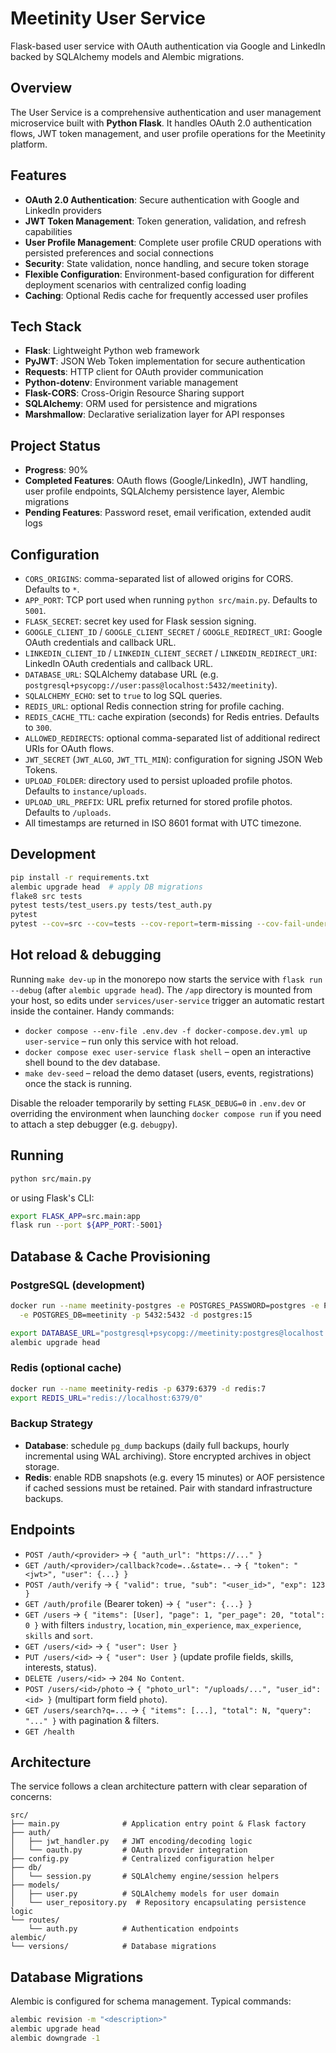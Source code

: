 # Meetinity User Service

Flask-based user service with OAuth authentication via Google and LinkedIn backed by
SQLAlchemy models and Alembic migrations.

## Overview

The User Service is a comprehensive authentication and user management microservice built with **Python Flask**. It handles OAuth 2.0 authentication flows, JWT token management, and user profile operations for the Meetinity platform.

## Features

- **OAuth 2.0 Authentication**: Secure authentication with Google and LinkedIn providers
- **JWT Token Management**: Token generation, validation, and refresh capabilities
- **User Profile Management**: Complete user profile CRUD operations with
  persisted preferences and social connections
- **Security**: State validation, nonce handling, and secure token storage
- **Flexible Configuration**: Environment-based configuration for different
  deployment scenarios with centralized config loading
- **Caching**: Optional Redis cache for frequently accessed user profiles

## Tech Stack

- **Flask**: Lightweight Python web framework
- **PyJWT**: JSON Web Token implementation for secure authentication
- **Requests**: HTTP client for OAuth provider communication
- **Python-dotenv**: Environment variable management
- **Flask-CORS**: Cross-Origin Resource Sharing support
- **SQLAlchemy**: ORM used for persistence and migrations
- **Marshmallow**: Declarative serialization layer for API responses

## Project Status

- **Progress**: 90%
- **Completed Features**: OAuth flows (Google/LinkedIn), JWT handling, user
  profile endpoints, SQLAlchemy persistence layer, Alembic migrations
- **Pending Features**: Password reset, email verification, extended audit logs

## Configuration

- `CORS_ORIGINS`: comma-separated list of allowed origins for CORS. Defaults to `*`.
- `APP_PORT`: TCP port used when running `python src/main.py`. Defaults to `5001`.
- `FLASK_SECRET`: secret key used for Flask session signing.
- `GOOGLE_CLIENT_ID` / `GOOGLE_CLIENT_SECRET` / `GOOGLE_REDIRECT_URI`: Google OAuth credentials and callback URL.
- `LINKEDIN_CLIENT_ID` / `LINKEDIN_CLIENT_SECRET` / `LINKEDIN_REDIRECT_URI`: LinkedIn OAuth credentials and callback URL.
- `DATABASE_URL`: SQLAlchemy database URL (e.g. `postgresql+psycopg://user:pass@localhost:5432/meetinity`).
- `SQLALCHEMY_ECHO`: set to `true` to log SQL queries.
- `REDIS_URL`: optional Redis connection string for profile caching.
- `REDIS_CACHE_TTL`: cache expiration (seconds) for Redis entries. Defaults to `300`.
- `ALLOWED_REDIRECTS`: optional comma-separated list of additional redirect URIs for OAuth flows.
- `JWT_SECRET` (`JWT_ALGO`, `JWT_TTL_MIN`): configuration for signing JSON Web Tokens.
- `UPLOAD_FOLDER`: directory used to persist uploaded profile photos. Defaults to `instance/uploads`.
- `UPLOAD_URL_PREFIX`: URL prefix returned for stored profile photos. Defaults to `/uploads`.
- All timestamps are returned in ISO 8601 format with UTC timezone.

## Development

```bash
pip install -r requirements.txt
alembic upgrade head  # apply DB migrations
flake8 src tests
pytest tests/test_users.py tests/test_auth.py
pytest
pytest --cov=src --cov=tests --cov-report=term-missing --cov-fail-under=90
```

## Hot reload & debugging

Running `make dev-up` in the monorepo now starts the service with `flask run --debug` (after `alembic upgrade head`). The `/app` directory is mounted from your host, so edits under `services/user-service` trigger an automatic restart inside the container. Handy commands:

- `docker compose --env-file .env.dev -f docker-compose.dev.yml up user-service` – run only this service with hot reload.
- `docker compose exec user-service flask shell` – open an interactive shell bound to the dev database.
- `make dev-seed` – reload the demo dataset (users, events, registrations) once the stack is running.

Disable the reloader temporarily by setting `FLASK_DEBUG=0` in `.env.dev` or overriding the environment when launching `docker compose run` if you need to attach a step debugger (e.g. `debugpy`).

## Running

```bash
python src/main.py
```

or using Flask's CLI:

```bash
export FLASK_APP=src.main:app
flask run --port ${APP_PORT:-5001}
```

## Database & Cache Provisioning

### PostgreSQL (development)

```bash
docker run --name meetinity-postgres -e POSTGRES_PASSWORD=postgres -e POSTGRES_USER=meetinity \
  -e POSTGRES_DB=meetinity -p 5432:5432 -d postgres:15

export DATABASE_URL="postgresql+psycopg://meetinity:postgres@localhost:5432/meetinity"
alembic upgrade head
```

### Redis (optional cache)

```bash
docker run --name meetinity-redis -p 6379:6379 -d redis:7
export REDIS_URL="redis://localhost:6379/0"
```

### Backup Strategy

- **Database**: schedule `pg_dump` backups (daily full backups, hourly
  incremental using WAL archiving). Store encrypted archives in object storage.
- **Redis**: enable RDB snapshots (e.g. every 15 minutes) or AOF persistence if
  cached sessions must be retained. Pair with standard infrastructure backups.

## Endpoints

- `POST /auth/<provider>` → `{ "auth_url": "https://..." }`
- `GET /auth/<provider>/callback?code=..&state=..` → `{ "token": "<jwt>", "user": {...} }`
- `POST /auth/verify` → `{ "valid": true, "sub": "<user_id>", "exp": 123 }`
- `GET /auth/profile` (Bearer token) → `{ "user": {...} }`
- `GET /users` → `{ "items": [User], "page": 1, "per_page": 20, "total": 0 }` with filters `industry`, `location`, `min_experience`, `max_experience`, `skills` and `sort`.
- `GET /users/<id>` → `{ "user": User }`
- `PUT /users/<id>` → `{ "user": User }` (update profile fields, skills, interests, status).
- `DELETE /users/<id>` → `204 No Content`.
- `POST /users/<id>/photo` → `{ "photo_url": "/uploads/...", "user_id": <id> }` (multipart form field `photo`).
- `GET /users/search?q=...` → `{ "items": [...], "total": N, "query": "..." }` with pagination & filters.
- `GET /health`

## Architecture

The service follows a clean architecture pattern with clear separation of concerns:

```
src/
├── main.py              # Application entry point & Flask factory
├── auth/
│   ├── jwt_handler.py   # JWT encoding/decoding logic
│   └── oauth.py         # OAuth provider integration
├── config.py            # Centralized configuration helper
├── db/
│   └── session.py       # SQLAlchemy engine/session helpers
├── models/
│   ├── user.py          # SQLAlchemy models for user domain
│   └── user_repository.py  # Repository encapsulating persistence logic
└── routes/
    └── auth.py          # Authentication endpoints
alembic/
└── versions/            # Database migrations
```

## Database Migrations

Alembic is configured for schema management. Typical commands:

```bash
alembic revision -m "<description>"
alembic upgrade head
alembic downgrade -1
```

